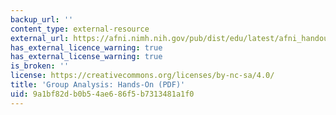 ```yaml
---
backup_url: ''
content_type: external-resource
external_url: https://afni.nimh.nih.gov/pub/dist/edu/latest/afni_handouts/afni25_GroupAna_HO.pdf
has_external_licence_warning: true
has_external_license_warning: true
is_broken: ''
license: https://creativecommons.org/licenses/by-nc-sa/4.0/
title: 'Group Analysis: Hands-On (PDF)'
uid: 9a1bf82d-b0b5-4ae6-86f5-b7313481a1f0
---
```

